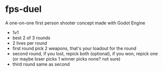 # fps-duel
A one-on-one first person shooter concept made with Godot Engine

* 1v1
* best 2 of 3 rounds
* 2 lives per round
* first round pick 2 weapons, that's your loadout for the round
* second round, if you lost, repick both (optional), if you won, repick one (or maybe loser picks 1 winner picks none? not sure)
* third round same as second
